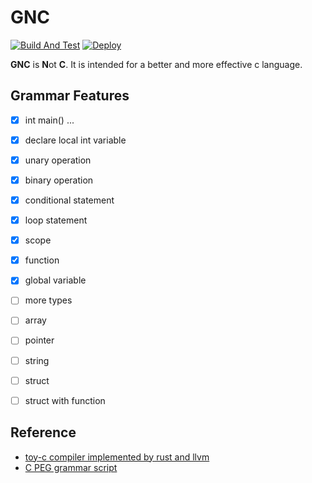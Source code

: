 # GNC

[![Build And Test](https://github.com/PAN-Ziyue/GNC/workflows/CI/badge.svg?event=push)](https://github.com/PAN-Ziyue/GNC/actions?workflow=CI)
[![Deploy](https://github.com/PAN-Ziyue/GNC/workflows/Deploy%20CD/badge.svg?event=push)](https://github.com/PAN-Ziyue/GNC/actions?workflow=Deploy%20CD)


**GNC** is **N**ot **C**. It is intended for a better and more effective c language.

## Grammar Features

- [x] int main() ...
- [x] declare local int variable
- [x] unary operation  
- [x] binary operation
- [x] conditional statement
- [x] loop statement
- [x] scope 
- [x] function
- [x] global variable
- [ ] more types
- [ ] array
- [ ] pointer
- [ ] string
- [ ] struct
- [ ] struct with function



## Reference

- [toy-c compiler implemented by rust and llvm](https://github.com/maekawatoshiki/rucc)
- [C PEG grammar script](https://github.com/pointlander/peg/blob/master/grammars/c/c.peg)
